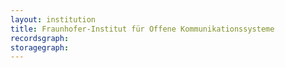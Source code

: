 ```yaml
---
layout: institution
title: Fraunhofer-Institut für Offene Kommunikationssysteme
recordsgraph: 
storagegraph: 
---
```

